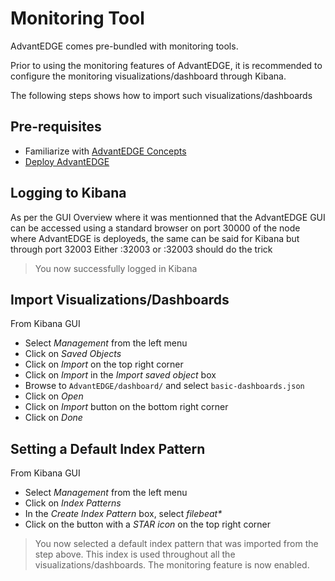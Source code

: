 # Monitoring Tool
AdvantEDGE comes pre-bundled with monitoring tools.

Prior to using the monitoring features of AdvantEDGE, it is recommended to configure the monitoring visualizations/dashboard through Kibana.

The following steps shows how to import such visualizations/dashboards

## Pre-requisites
- Familiarize with [AdvantEDGE Concepts](../concepts.md)
- [Deploy AdvantEDGE](../deploy.md)

## Logging to Kibana
As per the GUI Overview where it was mentionned that the AdvantEDGE GUI can be accessed using a standard browser on port 30000 of the node where AdvantEDGE is deployeds, the same can be said for Kibana but through port 32003 
Either <your-node-ipaddress>:32003 or <your-node-URL>:32003 should do the trick

> You now successfully logged in Kibana

## Import Visualizations/Dashboards
From Kibana GUI
- Select _Management_ from the left menu
- Click on _Saved Objects_
- Click on _Import_ on the top right corner
- Click on _Import_ in the _Import saved object_ box
- Browse to `AdvantEDGE/dashboard/` and select `basic-dashboards.json`
- Click on _Open_
- Click on _Import_ button on the bottom right corner
- Click on _Done_

## Setting a Default Index Pattern
From Kibana GUI
- Select _Management_ from the left menu
- Click on _Index Patterns_
- In the _Create Index Pattern_ box, select _filebeat*_
- Click on the button with a _STAR icon_ on the top right corner

> You now selected a default index pattern that was imported from the step above. This index is used throughout all the visualizations/dashboards. The monitoring feature is now enabled.
